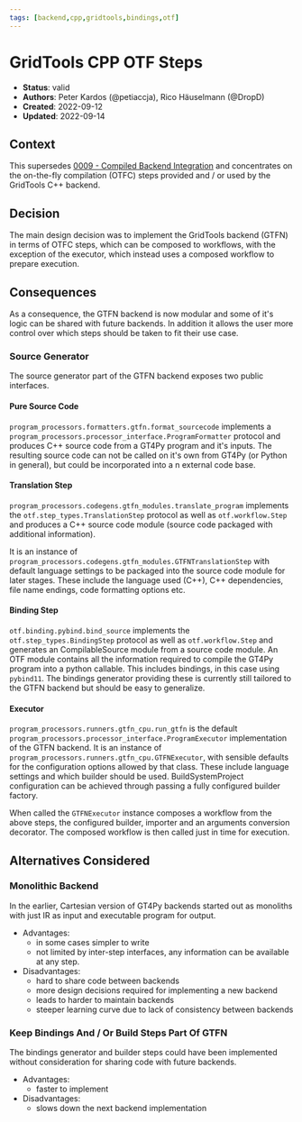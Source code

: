 ```yaml
---
tags: [backend,cpp,gridtools,bindings,otf]
---
```


# GridTools CPP OTF Steps

- **Status**: valid
- **Authors**: Peter Kardos (@petiaccja), Rico Häuselmann (@DropD)
- **Created**: 2022-09-12
- **Updated**: 2022-09-14

## Context

This supersedes [0009 - Compiled Backend Integration](0009-Compiled_Backend_Integration.md) and concentrates on the on-the-fly compilation (OTFC) steps provided and / or used by the GridTools C++ backend.

## Decision

The main design decision was to implement the GridTools backend (GTFN) in terms of OTFC steps, which can be composed to workflows, with the exception of the executor, which instead uses a composed workflow to prepare execution.

## Consequences

As a consequence, the GTFN backend is now modular and some of it's logic can be shared with future backends. In addition it allows the user more control over which steps should be taken to fit their use case.

### Source Generator

The source generator part of the GTFN backend exposes two public interfaces.

#### Pure Source Code

`program_processors.formatters.gtfn.format_sourcecode` implements a `program_processors.processor_interface.ProgramFormatter` protocol and produces C++ source code from a GT4Py program and it's inputs. The resulting source code can not be called on it's own from GT4Py (or Python in general), but could be incorporated into a n external code base.

#### Translation Step

`program_processors.codegens.gtfn_modules.translate_program` implements the `otf.step_types.TranslationStep` protocol as well as `otf.workflow.Step` and produces a C++ source code module (source code packaged with additional information).

It is an instance of `program_processors.codegens.gtfn_modules.GTFNTranslationStep` with default language settings to be packaged into the source code module for later stages. These include the language used (C++), C++ dependencies, file name endings, code formatting options etc.

#### Binding Step

`otf.binding.pybind.bind_source` implements the `otf.step_types.BindingStep` protocol as well as `otf.workflow.Step` and generates an CompilableSource module from a source code module. An OTF module contains all the information required to compile the GT4Py program into a python callable. This includes bindings, in this case using `pybind11`. The bindings generator providing these is currently still tailored to the GTFN backend but should be easy to generalize.

#### Executor

`program_processors.runners.gtfn_cpu.run_gtfn` is the default `program_processors.processor_interface.ProgramExecutor` implementation of the GTFN backend. It is an instance of `program_processors.runners.gtfn_cpu.GTFNExecutor`, with sensible defaults for the configuration options allowed by that class. These include language settings and which builder should be used. BuildSystemProject configuration can be achieved through passing a fully configured builder factory.

When called the `GTFNExecutor` instance composes a workflow from the above steps, the configured builder, importer and an arguments conversion decorator. The composed workflow is then called just in time for execution.

## Alternatives Considered

### Monolithic Backend

In the earlier, Cartesian version of GT4Py backends started out as monoliths with just IR as input and executable program for output.

* Advantages:
  - in some cases simpler to write
  - not limited by inter-step interfaces, any information can be available at any step.
* Disadvantages:
  - hard to share code between backends
  - more design decisions required for implementing a new backend
  - leads to harder to maintain backends
  - steeper learning curve due to lack of consistency between backends

### Keep Bindings And / Or Build Steps Part Of GTFN

The bindings generator and builder steps could have been implemented without consideration for sharing code with future backends.

* Advantages:
  - faster to implement
* Disadvantages:
  - slows down the next backend implementation
